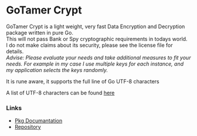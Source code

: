 GoTamer Crypt
=============

GoTamer Crypt is a light weight, very fast Data Encryption and Decryption package written in pure Go.  
This will not pass Bank or Spy cryptographic requirements in todays world.  
I do not make claims about its security, please see the license file for details.  
*Advise: Please evaluate your needs and take additional measures to fit your needs. For example in my case I use multiple keys for each instance, and my application selects the keys randomly.* 

It is rune aware, it supports the full line of Go UTF-8 characters

A list of UTF-8 characters can be found [here][utf8]

### Links
 * [Pkg Documantation](http://go.pkgdoc.org/bitbucket.org/gotamer/crypt "GoTamer Pkg Documentation")
 * [Repository](https://bitbucket.org/gotamer/crypt "GoTamer Repository")
 
[utf8]: http://www.robotamer.com/utf-8.html  "UTF-8 Character list"